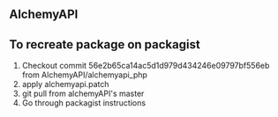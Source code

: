 ## AlchemyAPI ##

## To recreate package on packagist ##
1. Checkout commit 56e2b65ca14ac5d1d979d434246e09797bf556eb from AlchemyAPI/alchemyapi_php
2. apply alchemyapi.patch
3. git pull from alchemyAPI's master
4. Go through packagist instructions 

